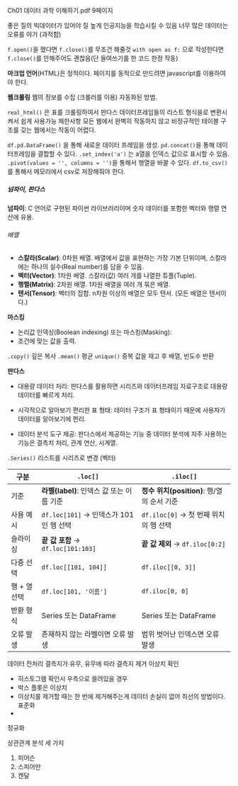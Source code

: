 



Ch01 데이터 과학 이해하기.pdf 9페이지


좋은 질의 빅데이터가 있어야 질 높게 인공지능을 학습시킬 수 있음
너무 많은 데이터는 오류를 야기 (과적합)

`f.open()`을 했다면 `f.close()`를 무조건 해줄것
`with open as f:` 으로 작성한다면 `f.close()`를 안해주어도 괜찮음(단 들여쓰기를 한 코드 한정 작동)


**마크업 언어**(HTML)은 정적이다. 
페이지를 동적으로 만드려면 javascript를 이용하여야 한다. 

**웹크롤링**
웹의 정보를 수집 (크롤러를 이용) 자동화된 방법.

`real_html()` 은 표를 크롤링하여서 판다스 데이터프레임들의 리스트 형식을로 변환시켜서 쉽게 사용가능
제한사항 모든 웹에서 완벽히 작동하지 않고 비정규적인 테이블 구조를 갖는 웹에서는 작동이 어렵다.

`df.pd.DataFrame()` 을 통해 새로운 데이터 프레임을 생성.
`pd.concat()`을 통해 데이터프레임을 결합할 수 있다.
`.set_index('a')` 는 a열을 인덱스 값으로 표시할 수 있음.
`.pivot(values = '', columns = '')`을 통해서 행열을 바꿀 수 있다.
`df.to_csv()`를 통해서 메모리에서 csv로 저장해줘야 한다.

##### 넘파이, 판다스

**넘파이**: C 언어로 구현된 파이썬 라이브러리이며 숫자 데이터를 포함한 벡터와 행렬 연산에 유용.

###### 배열
- **스칼라(Scalar)**: 0차원 배열. 배열에서 값을 표현하는 가장 기본 단위이며, 스칼라에는 하나의 실수(Real  number)를 담을 수 있음.
- **벡터(Vector)**: 1차원 배열. 스칼라(값) 여러 개를 나열한 튜플(Tuple).
- **행렬(Matrix)**: 2차원 배열. 1차원 배열을 여러 개 묶은 배열.
- **텐서(Tensor)**: 벡터의 집합. n차원 이상의 배열은 모두 텐서. (모든 배열은 텐서이다.)

 **마스킹**
-  논리값 인덱싱(Boolean indexing) 또는 마스킹(Masking):
- 조건에 맞는 값을 출력.

`.copy()` 깊은 복사
`.mean()` 평균
`unique()` 중복 값을 재고 후 배열, 빈도수 반환

**판다스**

- 대용량 데이터 처리: 판다스를 활용하면 시리즈와 데이터프레임 자료구조로 대용량 데이터를 빠르게 처리.

-  시각적으로 알아보기 편리한 표 형태: 데이터 구조가 표 형태이기 때문에 사용자가 데이터를 알아보기에 편리.

-  데이터 분석 도구 제공: 판다스에서 제공하는 기능 중 데이터 분석에 자주 사용하는 기능은 결측치 처리, 관계 연산, 시계열.

`.Series()` 리스트를 시리즈로 변경 (벡터)

| 구분       | `.loc[]`                       | `.iloc[]`                       |
| -------- | ------------------------------ | ------------------------------- |
| 기준       | **라벨(label)**: 인덱스 값 또는 이름 기준  | **정수 위치(position)**: 행/열의 순서 기준 |
| 사용 예시    | `df.loc[101]` → 인덱스가 101인 행 선택 | `df.iloc[0]` → 첫 번째 위치의 행 선택    |
| 슬라이싱     | **끝 값 포함** → `df.loc[101:103]` | **끝 값 제외** → `df.iloc[0:2]`     |
| 다중 선택    | `df.loc[[101, 104]]`           | `df.iloc[[0, 3]]`               |
| 행 + 열 선택 | `df.loc[101, '이름']`            | `df.iloc[0, 0]`                 |
| 반환 형식    | Series 또는 DataFrame            | Series 또는 DataFrame             |
| 오류 발생    | 존재하지 않는 라벨이면 오류 발생             | 범위 벗어난 인덱스면 오류 발생               |

데이터 전처리
결측지가 유무, 유무에 따라 결측지 제거
이상치 확인
- 히스토그램 확인시 우측으로 쏠려있을 경우
- 박스 플롯은 이상치
- 이상치를 제거할 때는 한 번에 제거해주는게 데이터 손실이 없어 최선의 방법이다.
표준화
- 
정규화



상관관계 분석 세 가지
1. 피어슨
2. 스피어만
3. 켄달




